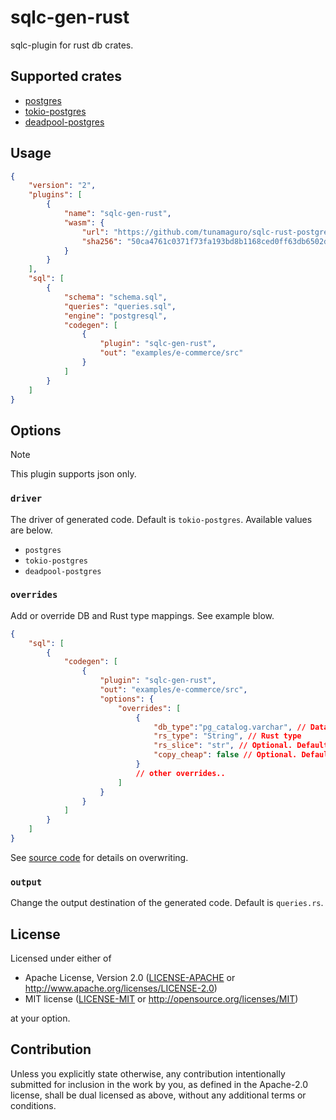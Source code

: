 # sqlc-gen-rust

sqlc-plugin for rust db crates.

## Supported crates

- [postgres](https://crates.io/crates/postgres)
- [tokio-postgres](https://crates.io/crates/tokio-postgres)
- [deadpool-postgres](https://crates.io/crates/deadpool-postgres)

## Usage

```json
{
    "version": "2",
    "plugins": [
        {
            "name": "sqlc-gen-rust",
            "wasm": {
                "url": "https://github.com/tunamaguro/sqlc-rust-postgres/releases/download/v0.1.1/sqlc-gen-rust.wasm",
                "sha256": "50ca4761c0371f73fa193bd8b1168ced0ff63db6502d3d4ad5db32eee032d4e2"
            }
        }
    ],
    "sql": [
        {
            "schema": "schema.sql",
            "queries": "queries.sql",
            "engine": "postgresql",
            "codegen": [
                {
                    "plugin": "sqlc-gen-rust",
                    "out": "examples/e-commerce/src"
                }
            ]
        }
    ]
}
```

## Options

> [!NOTE]
> This plugin supports json only.

### `driver`

The driver of generated code. Default is `tokio-postgres`. Available values are below.

- `postgres`
- `tokio-postgres`
- `deadpool-postgres`


### `overrides`

Add or override DB and Rust type mappings. See example blow.

```json
{
    "sql": [
        {
            "codegen": [
                {
                    "plugin": "sqlc-gen-rust",
                    "out": "examples/e-commerce/src",
                    "options": {
                        "overrides": [
                            {
                                "db_type":"pg_catalog.varchar", // Database type
                                "rs_type": "String", // Rust type
                                "rs_slice": "str", // Optional. Default is None. If set, the argument of the generated code uses `&str` instead of `&String`.
                                "copy_cheap": false // Optional. Default is false. If true, the argument of the generated code uses `i32` instead of `&i32`.
                            }
                            // other overrides..
                        ]
                    }
                }
            ]
        }
    ]
}
```

See [source code](https://github.com/sqlc-dev/sqlc/blob/v1.29.0/internal/codegen/golang/postgresql_type.go#L37-L605) for details on overwriting.

### `output`

Change the output destination of the generated code. Default is `queries.rs`. 

## License

Licensed under either of

- Apache License, Version 2.0 ([LICENSE-APACHE](./LICENSE-APACHE) or <http://www.apache.org/licenses/LICENSE-2.0>)
- MIT license ([LICENSE-MIT](./LICENSE-MIT) or <http://opensource.org/licenses/MIT>)

at your option.

## Contribution

Unless you explicitly state otherwise, any contribution intentionally submitted for inclusion in the work by you, as defined in the Apache-2.0 license, shall be dual licensed as above, without any additional terms or conditions.